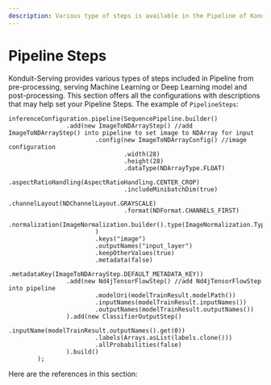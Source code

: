 ```yaml
---
description: Various type of steps is available in the Pipeline of Konduit-Serving.
---
```


# Pipeline Steps

Konduit-Serving provides various types of steps included in Pipeline from pre-processing, serving Machine Learning or Deep Learning model and post-processing. This section offers all the configurations with descriptions that may help set your Pipeline Steps. The example of `PipelineSteps`: 

```text
inferenceConfiguration.pipeline(SequencePipeline.builder()
                .add(new ImageToNDArrayStep() //add ImageToNDArrayStep() into pipeline to set image to NDArray for input
                        .config(new ImageToNDArrayConfig() //image configuration
                                .width(28)
                                .height(28)
                                .dataType(NDArrayType.FLOAT)
                                .aspectRatioHandling(AspectRatioHandling.CENTER_CROP)
                                .includeMinibatchDim(true)
                                .channelLayout(NDChannelLayout.GRAYSCALE)
                                .format(NDFormat.CHANNELS_FIRST)
                                .normalization(ImageNormalization.builder().type(ImageNormalization.Type.SCALE).build())
                        )
                        .keys("image")
                        .outputNames("input_layer")
                        .keepOtherValues(true)
                        .metadata(false)
                        .metadataKey(ImageToNDArrayStep.DEFAULT_METADATA_KEY))
                .add(new Nd4jTensorFlowStep() //add Nd4jTensorFlowStep into pipeline
                        .modelUri(modelTrainResult.modelPath())
                        .inputNames(modelTrainResult.inputNames())
                        .outputNames(modelTrainResult.outputNames())
                ).add(new ClassifierOutputStep()
                        .inputName(modelTrainResult.outputNames().get(0))
                        .labels(Arrays.asList(labels.clone()))
                        .allProbabilities(false)
                ).build()
        );
```

Here are the references in this section:

